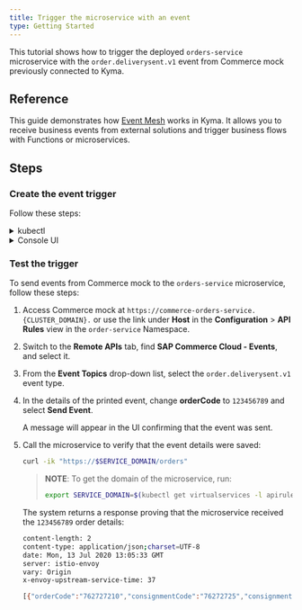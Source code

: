 ```yaml
---
title: Trigger the microservice with an event
type: Getting Started
---
```


This tutorial shows how to trigger the deployed `orders-service` microservice with the `order.deliverysent.v1` event from Commerce mock previously connected to Kyma.

## Reference

This guide demonstrates how [Event Mesh](/components/event-mesh/) works in Kyma. It allows you to receive business events from external solutions and trigger business flows with Functions or microservices.

## Steps

### Create the event trigger

Follow these steps:

<div tabs name="steps" group="trigger-microservice">
  <details>
  <summary label="kubectl">
  kubectl
  </summary>

1. Run the `kubectl get brokers -n {NAMESPACE}` command to check if there already is the Knative's `default` Broker running in the Namespace where your Function is running. If not, you must manually inject the Broker into the Namespace to enable Trigger creation and event flow. To do that, run this command:

  ```bash
  kubectl label namespace {NAMESPACE} knative-eventing-injection=enabled
  ```

2. Create a [Trigger CR](https://knative.dev/docs/eventing/triggers/) for the `orders-service` microservice to subscribe it to the `order.deliverysent.v1` event type from Commerce mock:

  ```yaml
  cat <<EOF | kubectl apply -f  -
    apiVersion: eventing.knative.dev/v1alpha1
    kind: Trigger
    metadata:
      name: orders-service
      namespace: orders-service
    spec:
      broker: default
      filter:
        attributes:
          eventtypeversion: v1
          source: commerce-mock
          type: order.deliverysent
      subscriber:
        ref:
          apiVersion: v1
          kind: Service
          name: orders-service
          namespace: orders-service
  EOF
  ```

- **spec.filter.attributes.eventtypeversion** points to the specific event version type. In this example, it is `v1`.
- **spec.filter.attributes.source** is the name of the Application CR which is the source of the events. In this example, it is `commerce-mock`.
- **spec.filter.attributes.type** points to the event type to which you want to subscribe the microservice. In this example, it is `order.deliverysent`.

3. Check that the Trigger CR was created and is ready. This is indicated by its status equal to `True`:

   ```bash
   kubectl get trigger orders-service -n orders-service -o=jsonpath="{.status.conditions[2].status}"
   ```

   </details>
<details>
<summary label="console-ui">
Console UI
</summary>

1. From the drop-down list in the top navigation panel, select the `orders-service` Namespace.

2. Go to **Operation** > **Services** in the left navigation panel and select `orders-service`.

3. Once in the service's details view, select **Add Event Trigger** in the **Event Triggers** section.

4. Find the `order.deliverysent` event type with the `v1` version from the `commerce-mock` application. Mark it on the list and select **Add**.

   A message confirming that the event trigger was created will appear in the **Event Triggers** section of the service's details view.

  </details>
</div>


### Test the trigger

To send events from Commerce mock to the `orders-service` microservice, follow these steps:  

1. Access Commerce mock at `https://commerce-orders-service.{CLUSTER_DOMAIN}.` or use the link under **Host** in the **Configuration** > **API Rules** view in the `order-service` Namespace.

2. Switch to the **Remote APIs** tab, find **SAP Commerce Cloud - Events**, and select it.

3. From the **Event Topics** drop-down list, select the `order.deliverysent.v1` event type.

4. In the details of the printed event, change **orderCode** to `123456789` and select **Send Event**.

   A message will appear in the UI confirming that the event was sent.

5. Call the microservice to verify that the event details were saved:

   ```bash
   curl -ik "https://$SERVICE_DOMAIN/orders"
   ```

   > **NOTE**: To get the domain of the microservice, run:
   >
   > ```bash
   > export SERVICE_DOMAIN=$(kubectl get virtualservices -l apirule.gateway.kyma-project.io/v1alpha1=orders-service.orders-service -n orders-service -o=jsonpath='{.items[*].spec.hosts[0]}')
   > ```

   The system returns a response proving that the microservice received the `123456789` order details:

   ```bash
   content-length: 2
   content-type: application/json;charset=UTF-8
   date: Mon, 13 Jul 2020 13:05:33 GMT
   server: istio-envoy
   vary: Origin
   x-envoy-upstream-service-time: 37

   [{"orderCode":"762727210","consignmentCode":"76272725","consignmentStatus":"PICKUP_COMPLETE"}, {"orderCode":"123456789","consignmentCode":"76272725","consignmentStatus":"PICKUP_COMPLETE"}]
   ```
